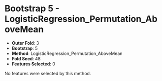# Bootstrap 5 - LogisticRegression_Permutation_AboveMean

- **Outer Fold**: 3
- **Bootstrap**: 5
- **Method**: LogisticRegression_Permutation_AboveMean
- **Fold Seed**: 48
- **Features Selected**: 0

No features were selected by this method.
